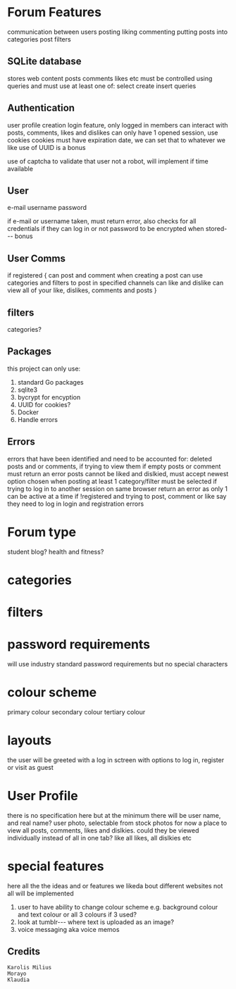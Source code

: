 # Forum Features

communication between users
    posting
    liking
    commenting
putting posts into categories
post filters

## SQLite database
stores web content
    posts
    comments
    likes etc
must be controlled using queries and must use at least one of:
    select
    create
    insert queries

## Authentication
user profile creation
login feature, only logged in members can interact with posts, comments, likes and dislikes
can only have 1 opened session, use cookies
cookies must have expiration date, we can set that to whatever we like
use of UUID is a bonus

use of captcha to validate that user not a robot, will implement if time available

## User

e-mail
username
password

if e-mail or username taken, must return error, also checks for all credentials if they can log in or not
password to be encrypted when stored--- bonus

## User Comms
if registered {
    can post and comment
    when creating a post can use categories and filters to post in specified channels
    can like and dislike
    can view all of your like, dislikes, comments and posts
}

## filters
categories?

## Packages
this project can only use:

1. standard Go packages
2. sqlite3
3. bycrypt for encyption
4. UUID for cookies? 
5. Docker
6. Handle errors

## Errors

errors that have been identified and need to be accounted for:
    deleted posts and or comments, if trying to view them
    if empty posts or comment must return an error
    posts cannot be liked and dislkied, must accept newest option chosen
    when posting at least 1 category/filter must be selected
    if trying to log in to another session on same browser return an error as only 1 can be active at a time
    if !registered and trying to post, comment or like say they need to log in
    login and registration errors


# Forum type

student blog?
health and fitness?

# categories

# filters

# password requirements
will use industry standard password requirements but no special characters


# colour scheme
primary colour
secondary colour
tertiary colour

# layouts
the user will be greeted with a log in sctreen with options to log in, register or visit as guest

# User Profile
there is no specification here but at the minimum there will be 
    user name, and real name?
    user photo, selectable from stock photos for now
    a place to view all posts, comments, likes and dislkies. could they be viewed individually instead of all in one tab?
    like all likes, all dislkies etc

# special features 
here all the the ideas and or features we likeda bout different websites not all will be implemented

1. user to have ability to change colour scheme e.g. background colour and text colour or all 3 colours if 3 used?
2. look at tumblr--- where text is uploaded as an image?
3. voice messaging aka voice memos

 ## Credits
    Karolis Milius
    Morayo
    Klaudia
